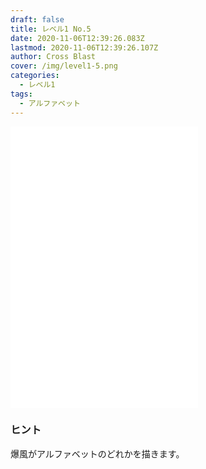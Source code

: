 ```yaml
---
draft: false
title: レベル1 No.5
date: 2020-11-06T12:39:26.083Z
lastmod: 2020-11-06T12:39:26.107Z
author: Cross Blast
cover: /img/level1-5.png
categories:
  - レベル1
tags:
  - アルファベット
---
```

<p><iframe style="height: 450px;" src="//fervent-lumiere-0e0ee3.netlify.app/#/blast/level1-5" frameborder="0" scrolling="no" allowfullscreen=""></iframe></p>

### ヒント

爆風がアルファベットのどれかを描きます。